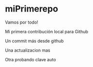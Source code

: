 # miPrimerepo

Vamos por todo!

Mi primera contribución local para Github

Un commit más desde github

Una actualizacion mas

Otra probando clave auto
